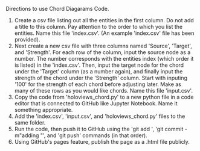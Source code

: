 Directions to use Chord Diagarams Code.

1. Create a csv file listing out all the entities in the first column. Do not add a title to this column. Pay attention to the order to which you list the entities. Name this file 'index.csv'. (An example 'index.csv' file has been provided).
2. Next create a new csv file with three columns named 'Source', 'Target', and 'Strength'. For each row of the column, input the source node as a number. The number corresponds with the entities index (which order it is listed) in the 'index.csv'. Then, input the target node for the chord under the 'Target' column (as a number again), and finally input the strength of the chord under the 'Strength' column. Start with inputing '100' for the strength of each chord before adjusting later. Make as many of these rows as you would like chords. Name this file 'input.csv'.
3. Copy the code from 'holoviews_chord.py' to a new python file in a code editor that is connected to GitHub like Jupyter Notebook. Name it something appropriate.
4. Add the 'index.csv', 'input.csv', and 'holoviews_chord.py' files to the same folder.
5. Run the code, then push it to GitHub using the 'git add <file name>', 'git commit -m"adding <file name>"', and 'git push' commands (in that order).
6. Using GitHub's pages feature, publish the page as a .html file publicly.
